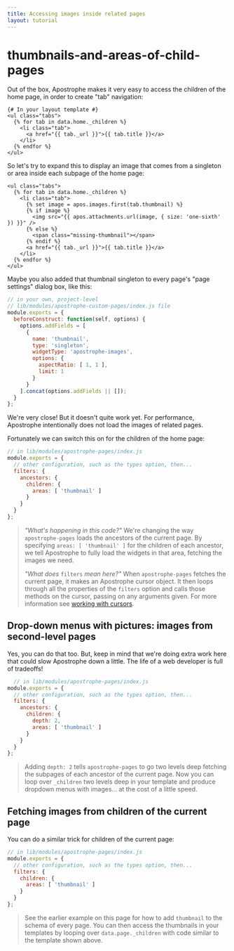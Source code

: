 ```yaml
---
title: Accessing images inside related pages
layout: tutorial
---
```


# thumbnails-and-areas-of-child-pages

Out of the box, Apostrophe makes it very easy to access the children of the home page, in order to create "tab" navigation:

```markup
{# In your layout template #}
<ul class="tabs">
  {% for tab in data.home._children %}
    <li class="tab">
      <a href="{{ tab._url }}">{{ tab.title }}</a>
    </li>
  {% endfor %}
</ul>
```

So let's try to expand this to display an image that comes from a singleton or area inside each subpage of the home page:

```markup
<ul class="tabs">
  {% for tab in data.home._children %}
    <li class="tab">
      {% set image = apos.images.first(tab.thumbnail) %}
      {% if image %}
        <img src="{{ apos.attachments.url(image, { size: 'one-sixth' }) }}" />
      {% else %}
        <span class="missing-thumbnail"></span>
      {% endif %}
      <a href="{{ tab._url }}">{{ tab.title }}</a>
    </li>
  {% endfor %}
</ul>
```

Maybe you also added that thumbnail singleton to every page's "page settings" dialog box, like this:

```javascript
// in your own, project-level
// lib/modules/apostrophe-custom-pages/index.js file
module.exports = {
  beforeConstruct: function(self, options) {
    options.addFields = [
      {
        name: 'thumbnail',
        type: 'singleton',
        widgetType: 'apostrophe-images',
        options: {
          aspectRatio: [ 1, 1 ],
          limit: 1
        }
      }
    ].concat(options.addFields || []);
  }
};
```

We're very close! But it doesn't quite work yet. For performance, Apostrophe intentionally does not load the images of related pages.

Fortunately we can switch this on for the children of the home page:

```javascript
// in lib/modules/apostrophe-pages/index.js
module.exports = {
  // other configuration, such as the types option, then...
  filters: {
    ancestors: {
      children: {
        areas: [ 'thumbnail' ]
      }
    }
  }
};
```

> _"What's happening in this code?"_ We're changing the way `apostrophe-pages` loads the ancestors of the current page. By specifying `areas: [ 'thumbnail' ]` for the children of each ancestor, we tell Apostrophe to fully load the widgets in that area, fetching the images we need.
>
> _"What does_ `filters` _mean here?"_ When `apostrophe-pages` fetches the current page, it makes an Apostrophe cursor object. It then loops through all the properties of the `filters` option and calls those methods on the cursor, passing on any arguments given. For more information see [working with cursors](https://github.com/apostrophecms/apostrophe-documentation/tree/e71017392b54a258d8d72811456c862139150a96/tutorials/intermediate/cursors.html).

## Drop-down menus with pictures: images from second-level pages

Yes, you can do that too. But, keep in mind that we're doing extra work here that could slow Apostrophe down a little. The life of a web developer is full of tradeoffs!

```javascript
  // in lib/modules/apostrophe-pages/index.js
module.exports = {
  // other configuration, such as the types option, then...
  filters: {
    ancestors: {
      children: {
        depth: 2,
        areas: [ 'thumbnail' ]
      }
    }
  }
};
```

> Adding `depth: 2` tells `apostrophe-pages` to go two levels deep fetching the subpages of each ancestor of the current page. Now you can loop over `_children` two levels deep in your template and produce dropdown menus with images... at the cost of a little speed.

## Fetching images from children of the current page

You can do a similar trick for children of the current page:

```javascript
// in lib/modules/apostrophe-pages/index.js
module.exports = {
  // other configuration, such as the types option, then...
  filters: {
    children: {
      areas: [ 'thumbnail' ]
    }
  }
};
```

> See the earlier example on this page for how to add `thumbnail` to the schema of every page. You can then access the thumbnails in your templates by looping over `data.page._children` with code similar to the template shown above.

